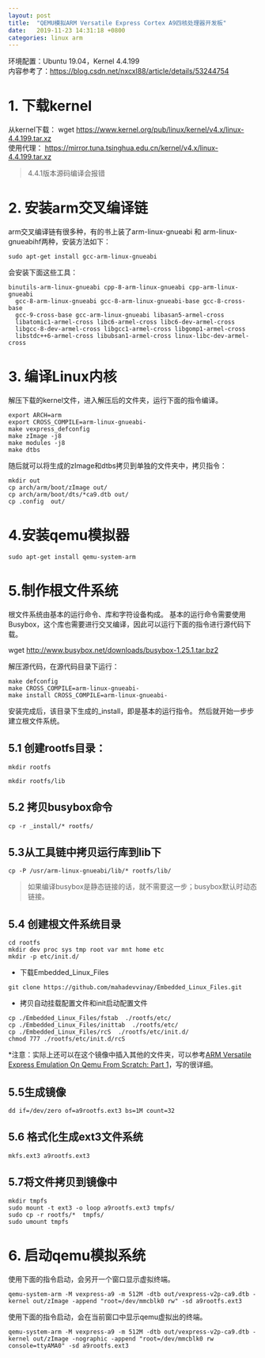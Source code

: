 ```yaml
---
layout: post
title:  "QEMU模拟ARM Versatile Express Cortex A9四核处理器开发板"
date:   2019-11-23 14:31:18 +0800
categories: linux arm
---
```


环境配置：Ubuntu 19.04，Kernel 4.4.199
<br>
内容参考了：https://blog.csdn.net/nxcxl88/article/details/53244754


# 1. 下载kernel
从kernel下载：
wget https://www.kernel.org/pub/linux/kernel/v4.x/linux-4.4.199.tar.xz
<br>
使用代理：
https://mirror.tuna.tsinghua.edu.cn/kernel/v4.x/linux-4.4.199.tar.xz
>4.4.1版本源码编译会报错


# 2. 安装arm交叉编译链
arm交叉编译链有很多种，有的书上装了arm-linux-gnueabi 和 arm-linux-gnueabihf两种，安装方法如下：
```
sudo apt-get install gcc-arm-linux-gnueabi
```
会安装下面这些工具：
```
binutils-arm-linux-gnueabi cpp-8-arm-linux-gnueabi cpp-arm-linux-gnueabi
  gcc-8-arm-linux-gnueabi gcc-8-arm-linux-gnueabi-base gcc-8-cross-base
  gcc-9-cross-base gcc-arm-linux-gnueabi libasan5-armel-cross
  libatomic1-armel-cross libc6-armel-cross libc6-dev-armel-cross
  libgcc-8-dev-armel-cross libgcc1-armel-cross libgomp1-armel-cross
  libstdc++6-armel-cross libubsan1-armel-cross linux-libc-dev-armel-cross
```

# 3. 编译Linux内核
解压下载的kernel文件，进入解压后的文件夹，运行下面的指令编译。
```
export ARCH=arm
export CROSS_COMPILE=arm-linux-gnueabi-
make vexpress_defconfig
make zImage -j8
make modules -j8
make dtbs
```

随后就可以将生成的zImage和dtbs拷贝到单独的文件夹中，拷贝指令：
```
mkdir out
cp arch/arm/boot/zImage out/
cp arch/arm/boot/dts/*ca9.dtb out/
cp .config  out/
```

# 4.安装qemu模拟器
```
sudo apt-get install qemu-system-arm
```

# 5.制作根文件系统
根文件系统由基本的运行命令、库和字符设备构成。
基本的运行命令需要使用Busybox，这个库也需要进行交叉编译，因此可以运行下面的指令进行源代码下载。

wget http://www.busybox.net/downloads/busybox-1.25.1.tar.bz2

解压源代码，在源代码目录下运行：
```
make defconfig
make CROSS_COMPILE=arm-linux-gnueabi-
make install CROSS_COMPILE=arm-linux-gnueabi-
```
安装完成后，该目录下生成的_install，即是基本的运行指令。
然后就开始一步步建立根文件系统。

## 5.1 创建rootfs目录：
```
mkdir rootfs

mkdir rootfs/lib
```

## 5.2 拷贝busybox命令
```
cp -r _install/* rootfs/
```

## 5.3从工具链中拷贝运行库到lib下
```
cp -P /usr/arm-linux-gnueabi/lib/* rootfs/lib/
```
>如果编译busybox是静态链接的话，就不需要这一步；busybox默认时动态链接。

## 5.4 创建根文件系统目录
```
cd rootfs
mkdir dev proc sys tmp root var mnt home etc
mkdir -p etc/init.d/
```

- 下载Embedded_Linux_Files
```
git clone https://github.com/mahadevvinay/Embedded_Linux_Files.git
```

- 拷贝自动挂载配置文件和init启动配置文件
```
cp ./Embedded_Linux_Files/fstab  ./rootfs/etc/
cp ./Embedded_Linux_Files/inittab  ./rootfs/etc/
cp ./Embedded_Linux_Files/rcS  ./rootfs/etc/init.d/
chmod 777 ./rootfs/etc/init.d/rcS
```


*注意：实际上还可以在这个镜像中插入其他的文件夹，可以参考[ARM Versatile Express Emulation On Qemu From Scratch: Part 1](https://learningfromyoublog.wordpress.com/2016/04/05/131/)，写的很详细。
## 5.5生成镜像
```
dd if=/dev/zero of=a9rootfs.ext3 bs=1M count=32
```

## 5.6 格式化生成ext3文件系统
```
mkfs.ext3 a9rootfs.ext3
```

## 5.7将文件拷贝到镜像中
```
mkdir tmpfs
sudo mount -t ext3 -o loop a9rootfs.ext3 tmpfs/
sudo cp -r rootfs/*  tmpfs/
sudo umount tmpfs
```

# 6. 启动qemu模拟系统
使用下面的指令启动，会另开一个窗口显示虚拟终端。
```
qemu-system-arm -M vexpress-a9 -m 512M -dtb out/vexpress-v2p-ca9.dtb -kernel out/zImage -append "root=/dev/mmcblk0 rw" -sd a9rootfs.ext3
```
使用下面的指令启动，会在当前窗口中显示qemu虚拟出的终端。
```
qemu-system-arm -M vexpress-a9 -m 512M -dtb out/vexpress-v2p-ca9.dtb -kernel out/zImage -nographic -append "root=/dev/mmcblk0 rw console=ttyAMA0" -sd a9rootfs.ext3
```
